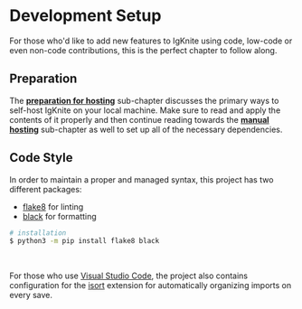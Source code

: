 # Development Setup

For those who'd like to add new features to IgKnite using code, low-code or even non-code contributions, this is the perfect chapter to follow along. <br>

## Preparation

The [**preparation for hosting**](./hosting_preparation.md) sub-chapter discusses the primary ways to self-host IgKnite on your local machine. Make sure to read and apply the contents of it properly and then continue reading towards the [**manual hosting**](./hosting_manual.md) sub-chapter as well to set up all of the necessary dependencies. <br>

## Code Style

In order to maintain a proper and managed syntax, this project has two different packages:

- [flake8](https://github.com/pycqa/flake8) for linting
- [black](https://github.com/psf/black) for formatting

```bash
# installation
$ python3 -m pip install flake8 black
```

<br>

For those who use [Visual Studio Code](https://code.visualstudio.com/), the project also contains configuration for the [isort](https://github.com/microsoft/vscode-isort) extension for automatically organizing imports on every save.
